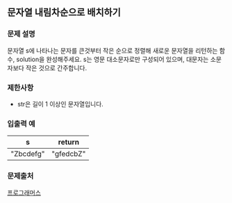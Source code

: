 ## 문자열 내림차순으로 배치하기
### 문제 설명
문자열 s에 나타나는 문자를 큰것부터 작은 순으로 정렬해 새로운 문자열을 리턴하는 함수, solution을 완성해주세요.
s는 영문 대소문자로만 구성되어 있으며, 대문자는 소문자보다 작은 것으로 간주합니다.

### 제한사항
- str은 길이 1 이상인 문자열입니다.

### 입출력 예
|s	|return|
|---|---|
|"Zbcdefg"|	"gfedcbZ"|

### 문제출처
[프로그래머스](https://programmers.co.kr/learn/courses/30/lessons/12917)